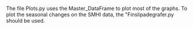 The file Plots.py uses the Master_DataFrame to plot most of the graphs. To plot the seasonal changes on the SMHI data, the "Finslipadegrafer.py should be used. 
